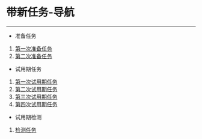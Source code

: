 # 带新任务-导航
---
- 准备任务
1. [第一次准备任务](Ready-1.md)
1. [第二次准备任务](Ready-2.md)
- 试用期任务
1. [第一次试用期任务](Task-1.md) 
2. [第二次试用期任务](Task-2.md)
3. [第三次试用期任务](Task-3.md)
4. [第四次试用期任务](Task-4.md)
- 试用期检测
1. [检测任务](Task.md)

